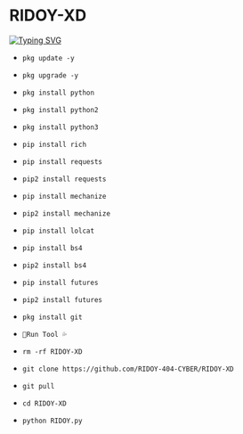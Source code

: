 
# RIDOY-XD
[![Typing SVG](https://readme-typing-svg.demolab.com?font=Fira+Code&pause=1000&width=435&lines=VERSION++%E2%91%86+8.0.1+PAID%F0%9F%94%A5;%F0%9F%92%9C%F0%9F%94%A5HATERS+FILL+ME+OKY+DON'T+SAD%F0%9F%94%A5;RMX+BRAND)](https://git.io/typing-svg)

 - `pkg update -y`
 - `pkg upgrade -y`
- `pkg install python`
- `pkg install python2`
- `pkg install python3`
- `pip install rich`
- `pip install requests`
- `pip2 install requests`
- `pip install mechanize`
- `pip2 install mechanize`
- `pip install lolcat`
- `pip install bs4`
- `pip2 install bs4`
- `pip install futures`
- `pip2 install futures`
- `pkg install git`

- `💚Run Tool 💦`

-  `rm -rf RIDOY-XD `
- `git clone https://github.com/RIDOY-404-CYBER/RIDOY-XD `
- `git pull `
- `cd RIDOY-XD `
- `python RIDOY.py `
